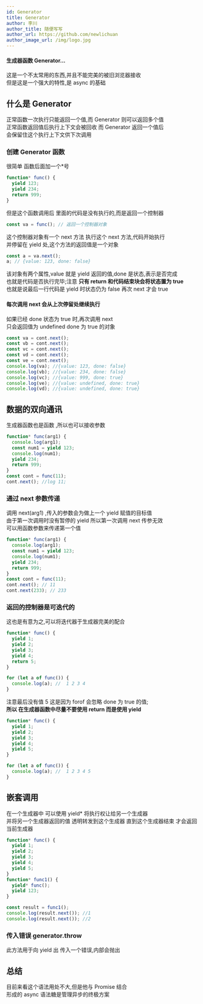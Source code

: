 ```yaml
---
id: Generator
title: Generator
author: 李川
author_title: 随便写写
author_url: https://github.com/newlichuan
author_image_url: /img/logo.jpg
---
```


#### 生成器函数 Generator...

<!--truncate-->

这是一个不太常用的东西,并且不能完美的被旧浏览器接收  
但是这是一个强大的特性,是 async 的基础

## 什么是 Generator

正常函数一次执行只能返回一个值,而 Generator 则可以返回多个值  
正常函数返回值后执行上下文会被回收 而 Generator 返回一个值后  
会保留住这个执行上下文供下次调用

### 创建 Generator 函数

很简单 函数后面加一个\*号

```js
function* func() {
  yield 123;
  yield 234;
  return 999;
}
```

但是这个函数调用后 里面的代码是没有执行的,而是返回一个控制器

```js
const va = func(); // 返回一个控制器对象
```

这个控制器对象有一个 next 方法 执行这个 next 方法,代码开始执行  
并停留在 yield 处,这个方法的返回值是一个对象

```js
const a = va.next();
a; // {value: 123, done: false}
```

该对象有两个属性,value 就是 yield 返回的值,done 是状态,表示是否完成  
也就是代码是否执行完毕;注意 **只有 return 和代码结束块会将状态置为 true**  
也就是说最后一行代码是 yield 时状态仍为 false 再次 next 才会 true

#### 每次调用 next 会从上次停留处继续执行

如果已经 done 状态为 true 时,再次调用 next  
只会返回值为 undefined done 为 true 的对象

```js
const va = cont.next();
const vb = cont.next();
const vc = cont.next();
const vd = cont.next();
const ve = cont.next();
console.log(va); //{value: 123, done: false}
console.log(vb); //{value: 234, done: false}
console.log(vc); //{value: 999, done: true}
console.log(ve); //{value: undefined, done: true}
console.log(vd); //{value: undefined, done: true}
```

## 数据的双向通讯

生成器函数也是函数 ,所以也可以接收参数

```js
function* func(arg1) {
  console.log(arg1);
  const num1 = yield 123;
  console.log(num1);
  yield 234;
  return 999;
}
const cont = func(11);
cont.next(); //log 11;
```

### 通过 next 参数传递

调用 next(arg1) ,传入的参数会为做上一个 yield 赋值的目标值  
由于第一次调用时没有暂停的 yield 所以第一次调用 next 传参无效  
可以用函数参数来传递第一个值

```js
function* func(arg1) {
  console.log(arg1);
  const num1 = yield 123;
  console.log(num1);
  yield 234;
  return 999;
}
const cont = func(11);
cont.next(); // 11
cont.next(233); // 233
```

### 返回的控制器是可迭代的

这也是有意为之,可以将迭代器于生成器完美的配合

```js
function* func() {
  yield 1;
  yield 2;
  yield 3;
  yield 4;
  return 5;
}

for (let a of func()) {
  console.log(a); //  1 2 3 4
}
```

注意最后没有值 5 这是因为 forof 会忽略 done 为 true 的值;  
**所以 在生成器函数中尽量不要使用 return 而是使用 yield**

```js
function* func() {
  yield 1;
  yield 2;
  yield 3;
  yield 4;
  yield 5;
}

for (let a of func()) {
  console.log(a); //  1 2 3 4 5
}
```

## 嵌套调用

在一个生成器中 可以使用 yield\* 将执行权让给另一个生成器  
并将另一个生成器返回的值 透明转发到这个生成器
直到这个生成器结束 才会返回当前生成器

```js
function* func() {
  yield 1;
  yield 2;
  yield 3;
  yield 4;
  yield 5;
}
function* func1() {
  yield* func();
  yield 123;
}

const result = func1();
console.log(result.next()); //1
console.log(result.next()); //2
```

### 传入错误 generator.throw

此方法用于向 yield 出 传入一个错误,内部会抛出

## 总结

目前来看这个语法用处不大,但是他与 Promise 结合  
形成的 async 语法糖是管理异步的终极方案

